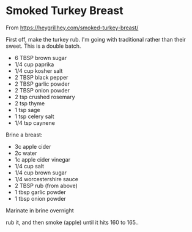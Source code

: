 # Smoked Turkey Breast

From https://heygrillhey.com/smoked-turkey-breast/

First off, make the turkey rub.  I'm going with traditional rather than their sweet.  This is a double batch.
* 6 TBSP brown sugar
* 1/4 cup paprika
* 1/4 cup kosher salt
* 2 TBSP black pepper
* 2 TBSP garlic powder
* 2 TBSP onion powder
* 2 tsp crushed rosemary
* 2 tsp thyme
* 1 tsp sage
* 1 tsp celery salt
* 1/4 tsp caynene

Brine a breast:
* 3c apple cider
* 2c water
* 1c apple cider vinegar
* 1/4 cup salt
* 1/4 cup brown sugar
* 1/4 worcestershire sauce
* 2 TBSP rub (from above)
* 1 tbsp garlic powder
* 1 tbsp onion powder

Marinate in brine overnight

rub it, and then smoke (apple) until it hits 160 to 165..
